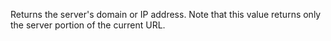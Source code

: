 ﻿Returns the server's domain or IP address. Note that this value returns only the server portion of the current URL.